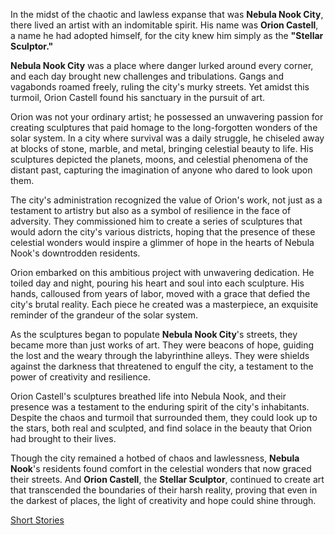 In the midst of the chaotic and lawless expanse that was **Nebula Nook City**, there lived an artist with an indomitable spirit. His name was **Orion Castell**, a name he had adopted himself, for the city knew him simply as the **"Stellar Sculptor."**

**Nebula Nook City** was a place where danger lurked around every corner, and each day brought new challenges and tribulations. Gangs and vagabonds roamed freely, ruling the city's murky streets. Yet amidst this turmoil, Orion Castell found his sanctuary in the pursuit of art.

Orion was not your ordinary artist; he possessed an unwavering passion for creating sculptures that paid homage to the long-forgotten wonders of the solar system. In a city where survival was a daily struggle, he chiseled away at blocks of stone, marble, and metal, bringing celestial beauty to life. His sculptures depicted the planets, moons, and celestial phenomena of the distant past, capturing the imagination of anyone who dared to look upon them.

The city's administration recognized the value of Orion's work, not just as a testament to artistry but also as a symbol of resilience in the face of adversity. They commissioned him to create a series of sculptures that would adorn the city's various districts, hoping that the presence of these celestial wonders would inspire a glimmer of hope in the hearts of Nebula Nook's downtrodden residents.

Orion embarked on this ambitious project with unwavering dedication. He toiled day and night, pouring his heart and soul into each sculpture. His hands, calloused from years of labor, moved with a grace that defied the city's brutal reality. Each piece he created was a masterpiece, an exquisite reminder of the grandeur of the solar system.

As the sculptures began to populate **Nebula Nook City**'s streets, they became more than just works of art. They were beacons of hope, guiding the lost and the weary through the labyrinthine alleys. They were shields against the darkness that threatened to engulf the city, a testament to the power of creativity and resilience.

Orion Castell's sculptures breathed life into Nebula Nook, and their presence was a testament to the enduring spirit of the city's inhabitants. Despite the chaos and turmoil that surrounded them, they could look up to the stars, both real and sculpted, and find solace in the beauty that Orion had brought to their lives.

Though the city remained a hotbed of chaos and lawlessness, **Nebula Nook**'s residents found comfort in the celestial wonders that now graced their streets. And **Orion Castell**, the **Stellar Sculptor**, continued to create art that transcended the boundaries of their harsh reality, proving that even in the darkest of places, the light of creativity and hope could shine through.

[Short Stories](https://asha-empire.github.io/Short-Stories/)
